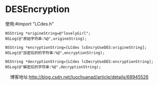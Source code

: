 # DESEncryption

使用:#import "LCdes.h"

    NSString *origineString=@"lovelyGirl";
    NSLog(@"原始字符串:%@",origineString);
    
    NSString *encryptionString=[LCdes lcEncryUseDES:origineString];
    NSLog(@"加密后的的字符串:%@",encryptionString);
    
    NSString *decryptionString=[LCdes lcDecryUseDES:encryptionString];
    NSLog(@"解密后的字符串:%@",decryptionString);
    
    
    
博客地址:http://blog.csdn.net/luochuanad/article/details/68945526
